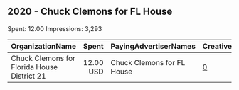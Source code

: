 ## 2020 - Chuck Clemons for FL House 
Spent: 12.00
Impressions: 3,293

|OrganizationName|Spent|PayingAdvertiserNames|CreativeUrls|Impressions|Genders|AgeBrackets|CountryCodes|BillingAddresses|CandidateBallotInformation|
|:---|---:|:---|:---|---:|:---|:---|:---|:---|:---|
|Chuck Clemons for Florida House District 21|12.00 USD|Chuck Clemons for FL House|[0](https://www.snap.com/political-ads/asset/4d80f17b301f90b619d25d70d26df896efede456ad14113e8f592d8a11d33ec1?mediaType=mp4)|3,293||18+|united states|US|Chuck Clemons for State Representative|
